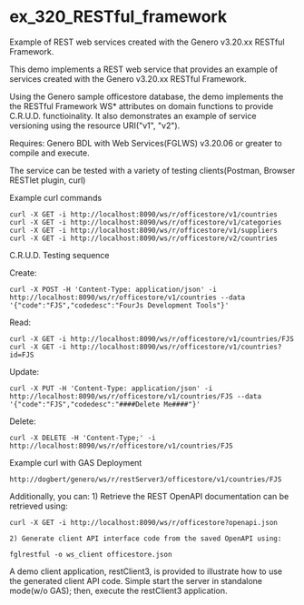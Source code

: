 # ex_320_RESTful_framework
Example of REST web services created with the Genero v3.20.xx RESTful Framework.

This demo implements a REST web service that provides an example of services created with the Genero v3.20.xx RESTful Framework.

Using the Genero sample officestore database, the demo implements the the RESTful Framework WS* attributes on domain functions to provide C.R.U.D. functioinality.  It also demonstrates an example of service versioning using the resource URI("v1", "v2").

Requires: Genero BDL with Web Services(FGLWS) v3.20.06 or greater to compile and execute.

The service can be tested with a variety of testing clients(Postman, Browser RESTlet plugin, curl)

Example curl commands

    curl -X GET -i http://localhost:8090/ws/r/officestore/v1/countries
    curl -X GET -i http://localhost:8090/ws/r/officestore/v1/categories
    curl -X GET -i http://localhost:8090/ws/r/officestore/v1/suppliers
    curl -X GET -i http://localhost:8090/ws/r/officestore/v2/countries


C.R.U.D. Testing sequence

  Create:
    
    curl -X POST -H 'Content-Type: application/json' -i http://localhost:8090/ws/r/officestore/v1/countries --data '{"code":"FJS","codedesc":"FourJs Development Tools"}'
    
  Read:
    
    curl -X GET -i http://localhost:8090/ws/r/officestore/v1/countries/FJS
    curl -X GET -i http://localhost:8090/ws/r/officestore/v1/countries?id=FJS
    
  Update:
    
    curl -X PUT -H 'Content-Type: application/json' -i http://localhost:8090/ws/r/officestore/v1/countries/FJS --data '{"code":"FJS","codedesc":"####Delete Me####"}'
    
  Delete:
    
    curl -X DELETE -H 'Content-Type;' -i http://localhost:8090/ws/r/officestore/v1/countries/FJS

Example curl with GAS Deployment
    
    http://dogbert/genero/ws/r/restServer3/officestore/v1/countries/FJS
    
    
Additionally, you can:
    1) Retrieve the REST OpenAPI documentation can be retrieved using:
        
    curl -X GET -i http://localhost:8090/ws/r/officestore?openapi.json
    
    2) Generate client API interface code from the saved OpenAPI using:
    
    fglrestful -o ws_client officestore.json
    
A demo client application, restClient3, is provided to illustrate how to use the generated client API code.  Simple start the server in standalone mode(w/o GAS); then, execute the restClient3 application.

